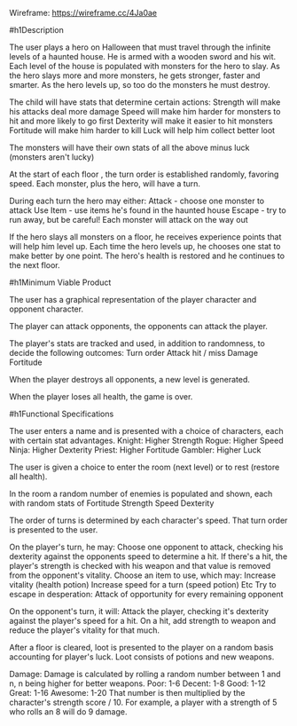 Wireframe: https://wireframe.cc/4Ja0ae

#h1Description

The user plays a hero on Halloween that must travel through the infinite levels of a haunted house. He
is armed with a wooden sword and his wit. Each level of the house is populated with monsters for the hero
to slay. As the hero slays more and more monsters, he gets stronger, faster and smarter. As the hero levels
up, so too do the monsters he must destroy.

The child will have stats that determine certain actions:
  Strength will make his attacks deal more damage
  Speed will make him harder for monsters to hit and more likely to go first
  Dexterity will make it easier to hit monsters
  Fortitude will make him harder to kill
  Luck will help him collect better loot

The monsters will have their own stats of all the above minus luck (monsters aren't lucky)

At the start of each floor
, the turn order is established randomly, favoring speed. Each monster, plus
the hero, will have a turn.

During each turn the hero may either:
  Attack - choose one monster to attack
  Use Item - use items he's found in the haunted house
  Escape - try to run away, but be careful! Each monster will attack on the way out

If the hero slays all monsters on a floor, he receives experience points that will help him level up.
Each time the hero levels up, he chooses one stat to make better by one point. The hero's health is
restored and he continues to the next floor.


#h1Minimum Viable Product

The user has a graphical representation of the player character and opponent character.

The player can attack opponents, the opponents can attack the player.

The player's stats are tracked and used, in addition to randomness, to decide the following outcomes:
  Turn order
  Attack hit / miss
  Damage
  Fortitude

When the player destroys all opponents, a new level is generated.

When the player loses all health, the game is over.



#h1Functional Specifications

The user enters a name and is presented with a choice of characters, each with certain stat advantages.
    Knight: Higher Strength
    Rogue: Higher Speed
    Ninja: Higher Dexterity
    Priest: Higher Fortitude
    Gambler: Higher Luck

The user is given a choice to enter the room (next level) or to rest (restore all health).

In the room a random number of enemies is populated and shown, each with random stats of
  Fortitude
  Strength
  Speed
  Dexterity

The order of turns is determined by each character's speed. That turn order is presented to the user.

On the player's turn, he may:
  Choose one opponent to attack, checking his dexterity against the opponents speed to determine a hit.
      If there's a hit, the player's strength is checked with his weapon and that value is removed
        from the opponent's vitality.
  Choose an item to use, which may:
      Increase vitality (health potion)
      Increase speed for a turn (speed potion)
      Etc
  Try to escape in desperation:
      Attack of opportunity for every remaining opponent

On the opponent's turn, it will:
  Attack the player, checking it's dexterity against the player's speed for a hit.
      On a hit, add strength to weapon and reduce the player's vitality for that much.

After a floor is cleared, loot is presented to the player on a random basis accounting for player's luck.
Loot consists of potions and new weapons.


Damage:
    Damage is calculated by rolling a random number between 1 and n, n being higher for better weapons.
        Poor: 1-6
        Decent: 1-8
        Good: 1-12
        Great: 1-16
        Awesome: 1-20
    That number is then multiplied by the character's strength score / 10.
    For example, a player with a strength of 5 who rolls an 8 will do 9 damage.
